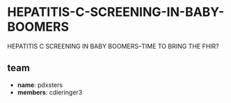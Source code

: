# HEPATITIS-C-SCREENING-IN-BABY-BOOMERS

HEPATITIS C SCREENING IN BABY BOOMERS–TIME TO BRING THE FHIR?

## team

- **name**: pdxsters
- **members**: cdieringer3
